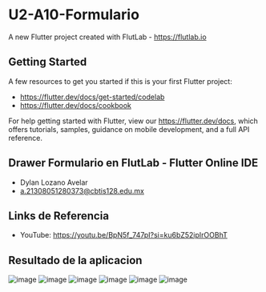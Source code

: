 # U2-A10-Formulario

A new Flutter project created with FlutLab - https://flutlab.io

## Getting Started

A few resources to get you started if this is your first Flutter project:

- https://flutter.dev/docs/get-started/codelab
- https://flutter.dev/docs/cookbook

For help getting started with Flutter, view our
https://flutter.dev/docs, which offers tutorials,
samples, guidance on mobile development, and a full API reference.

## Drawer Formulario en FlutLab - Flutter Online IDE
- Dylan Lozano Avelar
- a.21308051280373@cbtis128.edu.mx

## Links de Referencia
- YouTube: https://youtu.be/BpN5f_747pI?si=ku6bZ52ipIrOOBhT

## Resultado de la aplicacion
![image](https://github.com/DylanLozanoAvelar/U2-A10-Formularios/assets/143743272/243b7d6d-b215-414b-acbe-88093e2e630a)
![image](https://github.com/DylanLozanoAvelar/U2-A10-Formularios/assets/143743272/1844b16b-0d54-4362-93e9-0544ab62bb60)
![image](https://github.com/DylanLozanoAvelar/U2-A10-Formularios/assets/143743272/1ee4c1b5-3bbe-4faa-8799-d968f76e8f45)
![image](https://github.com/DylanLozanoAvelar/U2-A10-Formularios/assets/143743272/5627368e-13c0-41e2-97ba-308e142c57ec)
![image](https://github.com/DylanLozanoAvelar/U2-A10-Formularios/assets/143743272/e2201396-92e4-4d8c-886f-8b30156c0ab2)
![image](https://github.com/DylanLozanoAvelar/U2-A10-Formularios/assets/143743272/c2aedc86-bef6-431d-b3dd-7215420059c4)
